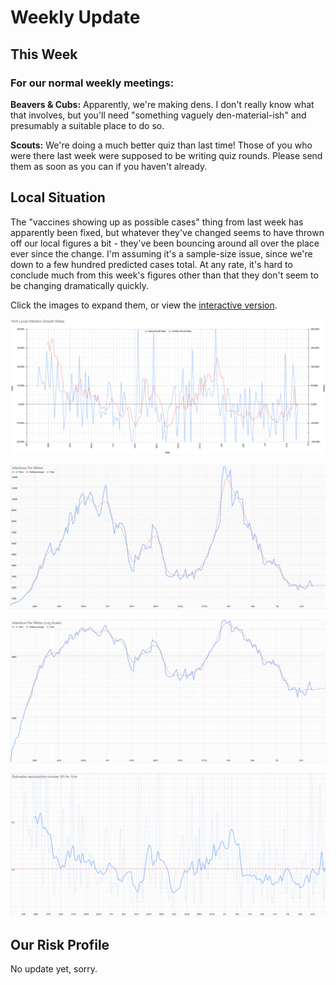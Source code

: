 # Weekly Update

## This Week

### For our normal weekly meetings:

**Beavers & Cubs:** Apparently, we're making dens. I don't really know what that involves, but you'll need "something vaguely den-material-ish" and presumably a suitable place to do so. 

**Scouts:** We're doing a much better quiz than last time! Those of you who were there last week were supposed to be writing quiz rounds. Please send them as soon as you can if you haven't already.

## Local Situation

The "vaccines showing up as possible cases" thing from last week has apparently been fixed, but whatever they've changed seems to have thrown off our local figures a bit - they've been bouncing around all over the place ever since the change. I'm assuming it's a sample-size issue, since we're down to a few hundred predicted cases total. At any rate, it's hard to conclude much from this week's figures other than that they don't seem to be changing dramatically quickly.  

Click the images to expand them, or view the [interactive version](https://docs.google.com/spreadsheets/d/e/2PACX-1vS9DCaYpz3qqDbUsptGQO4c-84a3vYQaBk7UtJyolObCJknCxbLY8Zqz3-4EuPindtvnX_6W368Vt3l/pubhtml?gid=1059409691&single=false).

<a href="g211.png">![Growth Rate Graph](g211.png)</a>

<a href="g212.png">![Case Graph](g212.png)</a>

<a href="g214.png">![Log-scale case graph](g214.png)</a>

<a href="g215.png">![R graph](g215.png)</a>

## Our Risk Profile

No update yet, sorry.
